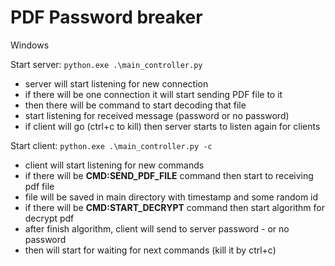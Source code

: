 # PDF Password breaker

Windows

Start server:
`python.exe .\main_controller.py`
- server will start listening for new connection
- if there will be one connection it will start sending PDF file to it
- then there will be command to start decoding that file
- start listening for received message (password or no password)
- if client will go (ctrl+c to kill) then server starts to listen again for clients

Start client:
`python.exe .\main_controller.py -c`
- client will start listening for new commands
- if there will be **CMD:SEND_PDF_FILE** command then start to receiving pdf file
- file will be saved in main directory with timestamp and some random id
- if there will be **CMD:START_DECRYPT** command then start algorithm for decrypt pdf
- after finish algorithm, client will send to server password - or no password
- then will start for waiting for next commands (kill it by ctrl+c)